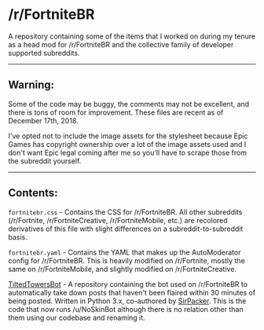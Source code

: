 # /r/FortniteBR
A repository containing some of the items that I worked on during my tenure as a head mod for /r/FortniteBR and the collective family of developer supported subreddits.

---

## Warning:
Some of the code may be buggy, the comments may not be excellent, and there is tons of room for improvement. These files are recent as of December 17th, 2018.

I've opted not to include the image assets for the stylesheet because Epic Games has copyright ownership over a lot of the image assets used and I don't want Epic legal coming after me so you'll have to scrape those from the subreddit yourself.

---

## Contents:
`fortnitebr.css` - Contains the CSS for /r/FortniteBR. All other subreddits (/r/Fortnite, /r/FortniteCreative, /r/FortniteMobile, etc.) are recolored derivatives of this file with slight differences on a subreddit-to-subreddit basis.

`fortnitebr.yaml` - Contains the YAML that makes up the AutoModerator config for /r/FortniteBR. This is heavily modified on /r/Fortnite, mostly the same on /r/FortniteMobile, and slightly modified on /r/FortniteCreative.

[TiltedTowersBot](https://github.com/Snaacky/TiltedTowersBot) - A repository containing the bot used on /r/FortniteBR to automatically take down posts that haven't been flaired within 30 minutes of being posted. Written in Python 3.x, co-authored by [SirPacker](https://github.com/SirPacker). This is the code that now runs /u/NoSkinBot although there is no relation other than them using our codebase and renaming it.

